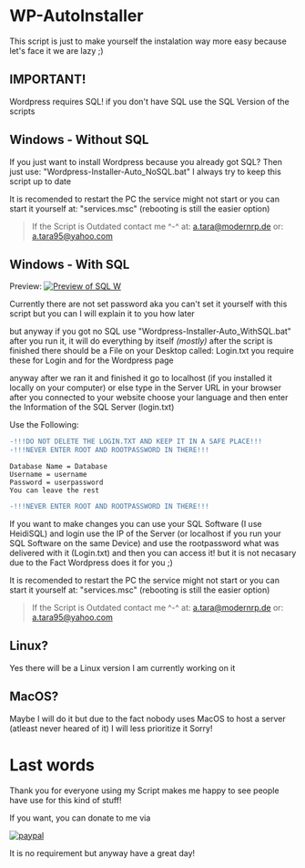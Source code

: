 # WP-AutoInstaller

This script is just to make yourself the instalation way more easy because let's face it we are lazy ;)

## IMPORTANT!

Wordpress requires SQL! if you don't have SQL use the SQL Version of the scripts

## Windows - Without SQL

If you just want to install Wordpress because you already got SQL? Then just use: "Wordpress-Installer-Auto_NoSQL.bat" I always try to keep this script up to date

It is recomended to restart the PC the service might not start or you can start it yourself at: "services.msc" (rebooting is still the easier option)

>If the Script is Outdated contact me ^-^ at: [a.tara@modernrp.de](mailto:a.tara@modernrp.de) or: [a.tara95@yahoo.com](mailto:a.tara95@yahoo.com)

## Windows - With SQL
Preview: [![Preview of SQL W](https://img.youtube.com/vi/xGu1ZyKtlS0/0.jpg)](https://www.youtube.com/watch?v=xGu1ZyKtlS0)


Currently there are not set password aka you can't set it yourself with this script but you can I will explain it to you how later

but anyway if you got no SQL use "Wordpress-Installer-Auto_WithSQL.bat" after you run it, it will do everything by itself *(mostly)* after the script is finished there should be a File on your Desktop called: Login.txt you require these for Login and for the Wordpress page

anyway after we ran it and finished it go to localhost (if you installed it locally on your computer) or else type in the Server URL in your browser
after you connected to your website choose your language and then enter the Information of the SQL Server (login.txt)

Use the Following:
```diff
-!!!DO NOT DELETE THE LOGIN.TXT AND KEEP IT IN A SAFE PLACE!!!
-!!!NEVER ENTER ROOT AND ROOTPASSWORD IN THERE!!!
```
```
Database Name = Database
Username = username
Password = userpassword
You can leave the rest
```
```diff
-!!!NEVER ENTER ROOT AND ROOTPASSWORD IN THERE!!!
```

If you want to make changes you can use your SQL Software (I use HeidiSQL) and login use the IP of the Server (or localhost if you run your SQL Software on the same Device) and use the rootpassword what was delivered with it (Login.txt) and then you can access it! but it is not necasary due to the Fact Wordpress does it for you ;)

It is recomended to restart the PC the service might not start or you can start it yourself at: "services.msc" (rebooting is still the easier option)

>If the Script is Outdated contact me ^-^ at: [a.tara@modernrp.de](mailto:a.tara@modernrp.de) or: [a.tara95@yahoo.com](mailto:a.tara95@yahoo.com)

## Linux?

Yes there will be a Linux version I am currently working on it

## MacOS?

Maybe I will do it but due to the fact nobody uses MacOS to host a server (atleast never heared of it) I will less prioritize it Sorry!

# Last words

Thank you for everyone using my Script makes me happy to see people have use for this kind of stuff!

If you want, you can donate to me via

[![paypal](https://raw.githubusercontent.com/stefan-niedermann/paypal-donate-button/master/paypal-donate-button.png)](https://www.paypal.com/donate/?hosted_button_id=BU4LRWHL9RN5E)

It is no requirement but anyway have a great day!
